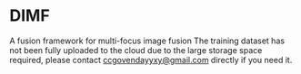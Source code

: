 # DIMF
A fusion framework for multi-focus image fusion
The training dataset has not been fully uploaded to the cloud due to the large storage space required, please contact ccgovendayyxy@gmail.com directly if you need it.
